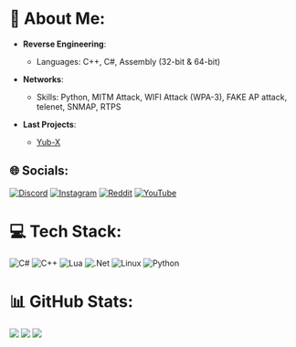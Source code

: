 # 💫 About Me:
- **Reverse Engineering**: 
  - Languages: C++, C#, Assembly (32-bit & 64-bit)

- **Networks**:
  - Skills: Python, MITM Attack, WIFI Attack (WPA-3), FAKE AP attack, telenet, SNMAP, RTPS

- **Last Projects**: 
  - [Yub-X](https://yub-x.com/)

## 🌐 Socials:
[![Discord](https://img.shields.io/badge/Discord-%237289DA.svg?logo=discord&logoColor=white)](https://discord.gg/RkDRNSh4SK) [![Instagram](https://img.shields.io/badge/Instagram-%23E4405F.svg?logo=Instagram&logoColor=white)](https://instagram.com/yub__y) [![Reddit](https://img.shields.io/badge/Reddit-%23FF4500.svg?logo=Reddit&logoColor=white)](https://reddit.com/user/YuB-X) [![YouTube](https://img.shields.io/badge/YouTube-%23FF0000.svg?logo=YouTube&logoColor=white)](https://youtube.com/@YuB-X) 

# 💻 Tech Stack:
![C#](https://img.shields.io/badge/c%23-%23239120.svg?style=for-the-badge&logo=c-sharp&logoColor=white) ![C++](https://img.shields.io/badge/c++-%2300599C.svg?style=for-the-badge&logo=c%2B%2B&logoColor=white) ![Lua](https://img.shields.io/badge/lua-%232C2D72.svg?style=for-the-badge&logo=lua&logoColor=white) ![.Net](https://img.shields.io/badge/.NET-5C2D91?style=for-the-badge&logo=.net&logoColor=white) ![Linux](https://img.shields.io/badge/Linux-FCC624?style=for-the-badge&logo=linux&logoColor=black)
![Python](https://img.shields.io/badge/Python-%23239120.svg?style=for-the-badge&logo=python&logoColor=white)

# 📊 GitHub Stats:
![](https://github-readme-stats.vercel.app/api?username=YuB-W&theme=dark&hide_border=false&include_all_commits=false&count_private=false)
![](https://github-readme-streak-stats.herokuapp.com/?user=YuB-W&theme=dark&hide_border=false)
![](https://github-readme-stats.vercel.app/api/top-langs/?username=YuB-W&theme=dark&hide_border=false&include_all_commits=false&count_private=false&layout=compact)

<!-- Proudly created with GPRM ( https://gprm.itsvg.in ) -->
